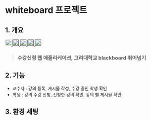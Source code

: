 # whiteboard 프로젝트

## 1. 개요

<a href="https://ko.legacy.reactjs.org/">
  <img height="20" src="https://img.shields.io/badge/React-61DAFB?style=plastic&logo=react&logoColor=black"/>
</a>
<a href="">
  <img height="20" src="https://img.shields.io/badge/CSSModules-000000?style=plastic&logo=cssmodules&logoColor=white"/>
</a>
<a href="">
  <img height="20" src="https://img.shields.io/badge/JavaScript-F7DF1E?style=plastic&logo=javascript&logoColor=black"/>
</a>
<a href="">
  <img height="20" src="https://img.shields.io/badge/Node.js-339933?style=plastic&logo=nodedotjs&logoColor=black"/>
</a>
<a href="">
  <img height="20" src="https://img.shields.io/badge/Mysql-4479A1?style=plastic&logo=mysql&logoColor=black"/>
</a>

> ### 수강신청 웹 애플리케이션, 고려대학교 blackboard 뛰어넘기

## 2. 기능

- 교수자 : 강의 등록, 게시물 작성, 수강 중인 학생 확인
- 학생 : 강의 수강 신청, 신청한 강의 확인, 강의 별 게시물 확인

## 3. 환경 세팅
